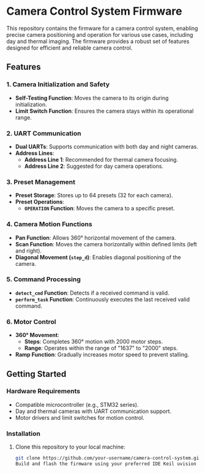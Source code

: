 # Camera Control System Firmware

This repository contains the firmware for a camera control system, enabling precise camera positioning and operation for various use cases, including day and thermal imaging. The firmware provides a robust set of features designed for efficient and reliable camera control.

## Features

### 1. Camera Initialization and Safety
- **Self-Testing Function**: Moves the camera to its origin during initialization.
- **Limit Switch Function**: Ensures the camera stays within its operational range.

### 2. UART Communication
- **Dual UARTs**: Supports communication with both day and night cameras.
- **Address Lines**:
  - **Address Line 1**: Recommended for thermal camera focusing.
  - **Address Line 2**: Suggested for day camera operations.

### 3. Preset Management
- **Preset Storage**: Stores up to 64 presets (32 for each camera).
- **Preset Operations**: 
  - **`OPERATION` Function**: Moves the camera to a specific preset.

### 4. Camera Motion Functions
- **Pan Function**: Allows 360° horizontal movement of the camera.
- **Scan Function**: Moves the camera horizontally within defined limits (left and right).
- **Diagonal Movement (`step_d`)**: Enables diagonal positioning of the camera.

### 5. Command Processing
- **`detect_cmd` Function**: Detects if a received command is valid.
- **`perform_task` Function**: Continuously executes the last received valid command.

### 6. Motor Control
- **360° Movement**: 
  - **Steps**: Completes 360° motion with 2000 motor steps.
  - **Range**: Operates within the range of "1637" to "2000" steps.
- **Ramp Function**: Gradually increases motor speed to prevent stalling.

## Getting Started

### Hardware Requirements
- Compatible microcontroller (e.g., STM32 series).
- Day and thermal cameras with UART communication support.
- Motor drivers and limit switches for motion control.

### Installation
1. Clone this repository to your local machine:
   ```bash
   git clone https://github.com/your-username/camera-control-system.git
   Build and flash the firmware using your preferred IDE Keil uvision 5
